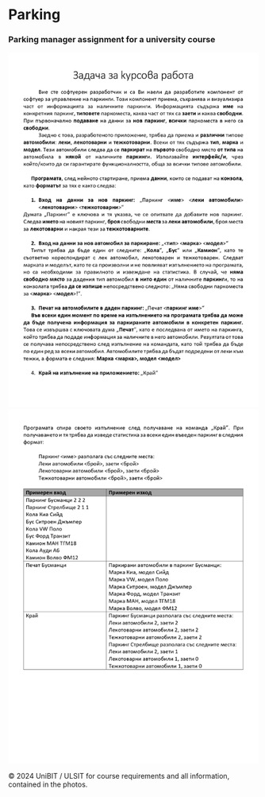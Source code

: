 # Parking

### Parking manager assignment for a university course

![Requirements Part 1 in Bulgarian](./Requirements_1_BG.jpg)
![Requirements Part 2 in Bulgarian](./Requirements_2_BG.jpg)

&copy; 2024 UniBIT / ULSIT for course requirements and all information, contained in the photos.

